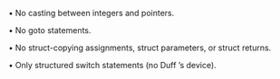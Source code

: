 
•  No casting between integers and pointers.

•  No goto statements.

•  No struct-copying assignments, struct parameters, or struct returns.

•  Only structured switch statements (no Duff ’s device).

